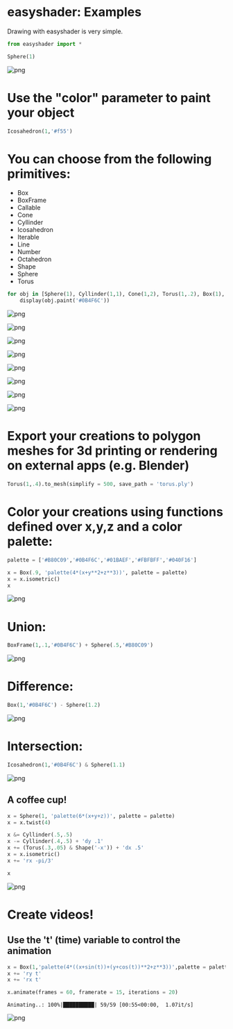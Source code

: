 # easyshader: Examples

Drawing with easyshader is very simple.


```python
from easyshader import *

Sphere(1)
```


    
![png](README_files/examples_2_0.png)
    


# Use the "color" parameter to paint your object


```python
Icosahedron(1,'#f55')
```

# You can choose from the following primitives:

- Box
- BoxFrame
- Callable
- Cone
- Cyllinder
- Icosahedron
- Iterable
- Line
- Number
- Octahedron
- Shape
- Sphere
- Torus


```python
for obj in [Sphere(1), Cyllinder(1,1), Cone(1,2), Torus(1,.2), Box(1), BoxFrame(1,.1), Icosahedron(1), Octahedron(1)]:
    display(obj.paint('#0B4F6C'))
```


    
![png](README_files/examples_6_0.png)
    



    
![png](README_files/examples_6_1.png)
    



    
![png](README_files/examples_6_2.png)
    



    
![png](README_files/examples_6_3.png)
    



    
![png](README_files/examples_6_4.png)
    



    
![png](README_files/examples_6_5.png)
    



    
![png](README_files/examples_6_6.png)
    



    
![png](README_files/examples_6_7.png)
    


# Export your creations to polygon meshes for 3d printing or rendering on external apps (e.g. Blender)


```python
Torus(1,.4).to_mesh(simplify = 500, save_path = 'torus.ply')
```


# Color your creations using functions defined over x,y,z and a color palette:


```python
palette = ['#B80C09','#0B4F6C','#01BAEF','#FBFBFF','#040F16']

x = Box(.9, 'palette(4*(x+y**2+z**3))', palette = palette)
x = x.isometric()
x
```


    
![png](README_files/examples_11_0.png)
    


# Union:


```python
BoxFrame(1,.1,'#0B4F6C') + Sphere(.5,'#B80C09')
```


    
![png](README_files/examples_13_0.png)
    


# Difference:


```python
Box(1,'#0B4F6C') - Sphere(1.2)
```


    
![png](README_files/examples_15_0.png)
    


# Intersection:


```python
Icosahedron(1,'#0B4F6C') & Sphere(1.1)
```


    
![png](README_files/examples_17_0.png)
    


## A coffee cup!


```python
x = Sphere(1, 'palette(6*(x+y+z))', palette = palette)
x = x.twist(4)

x &= Cyllinder(.5,.5)
x -= Cyllinder(.4,.5) + 'dy .1'
x += (Torus(.3,.05) & Shape('-x')) + 'dx .5'
x = x.isometric()
x += 'rx -pi/3'

x
```


    
![png](README_files/examples_19_0.png)
    


# Create videos!
## Use the 't' (time) variable to control the animation


```python
x = Box(1,'palette(4*((x+sin(t))+(y+cos(t))**2+z**3))',palette = palette)
x += 'ry t'
x += 'rx t'

x.animate(frames = 60, framerate = 15, iterations = 20)
```



    Animating..: 100%|██████████| 59/59 [00:55<00:00,  1.07it/s]





    
![png](README_files/examples_21_2.png)
    




```python

```
